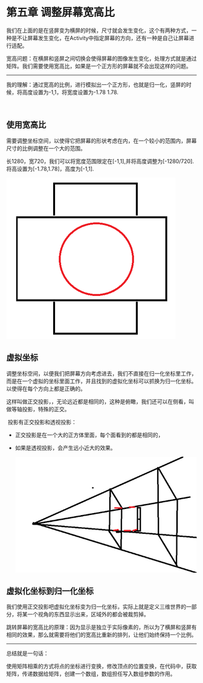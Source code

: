 # 第五章 调整屏幕宽高比

​	我们在上面的是在竖屏变为横屏的时候，尺寸就会发生变化，这个有两种方式，一种是不让屏幕发生变化，在Activity中指定屏幕的方向，还有一种是自己让屏幕进行适配。

​	宽高问题：在横屏和竖屏之间切换会使得屏幕的图像发生变化，处理方式就是通过矩阵。我们需要使用宽高比，如果是一个正方形的屏幕就不会出现这样的问题。



-------

​	我的理解：通过宽高的比例，进行模拟出一个正方形，也就是归一化，竖屏的时候，将高度设置为-1,1，将宽度设置为-1.78 1.78.

​	

## 使用宽高比

​	需要调整坐标空间，以使得它把屏幕的形状考虑在内，在一个较小的范围内，屏幕尺寸的比例调整在一个大的范围。

​	长1280，宽720，我们可以将宽度范围限定在[-1,1],并将高度调整为[-1280/720].将高设置为[-1.78,1.78]，高度为[-1,1].

![1554893308544](1554893308544.png)

## 虚拟坐标

​	调整坐标空间，以便我们把屏幕方向考虑进去，我们不直接在归一化坐标里工作，而是在一个虚拟的坐标里面工作，并且找到的虚拟化坐标可以抓换为归一化坐标。以使得在每个方向上都是正确的。

​	这样叫做正交投影，，无论远近都是相同的，这种是俯瞰，我们还可以在侧看，叫做等轴投影，特殊的正交。

​	投影有正交投影和透视投影：

 - 正交投影是在一个大的正方体里面，每个面看到的都是相同的，

- 如果是透视投影，会产生远小近大的效果。

  ![1554893132790](1554893132790.png)

## 虚拟化坐标到归一化坐标

​	我们使用正交投影吧虚拟化坐标变为归一化坐标，实际上就是定义三维世界的一部分，将某一个视角的东西显示出来，区域外的都会被裁剪掉。

​	跳转屏幕的宽高比的原理：因为显示是独立于实际像素的，所以为了横屏和竖屏有相同的效果，那么就需要将他们的宽高比重新的排列，让他们始终保持一个比例。

-------

总结就是一句话：

​	使用矩阵相乘的方式将点的坐标进行变换，修改顶点的位置变换，在代码中，获取矩阵，传递数据给矩阵，创建一个数组，数组担任写入数组参数的作用。